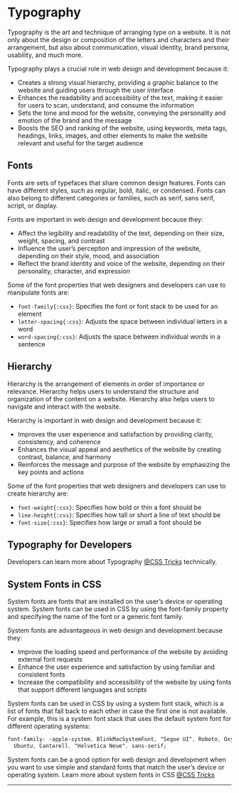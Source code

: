 # Typography

Typography is the art and technique of arranging type on a website. It is not only about the design or composition of the letters and characters and their arrangement, but also about communication, visual identity, brand persona, usability, and much more.

Typography plays a crucial role in web design and development because it:

- Creates a strong visual hierarchy, providing a graphic balance to the website and guiding users through the user interface
- Enhances the readability and accessibility of the text, making it easier for users to scan, understand, and consume the information
- Sets the tone and mood for the website, conveying the personality and emotion of the brand and the message
- Boosts the SEO and ranking of the website, using keywords, meta tags, headings, links, images, and other elements to make the website relevant and useful for the target audience

## Fonts

Fonts are sets of typefaces that share common design features. Fonts can have different styles, such as regular, bold, italic, or condensed. Fonts can also belong to different categories or families, such as serif, sans serif, script, or display.

Fonts are important in web design and development because they:

- Affect the legibility and readability of the text, depending on their size, weight, spacing, and contrast
- Influence the user’s perception and impression of the website, depending on their style, mood, and association
- Reflect the brand identity and voice of the website, depending on their personality, character, and expression

Some of the font properties that web designers and developers can use to manipulate fonts are:

- `font-family{:css}`: Specifies the font or font stack to be used for an element
- `letter-spacing{:css}`: Adjusts the space between individual letters in a word
- `word-spacing{:css}`: Adjusts the space between individual words in a sentence

## Hierarchy

Hierarchy is the arrangement of elements in order of importance or relevance. Hierarchy helps users to understand the structure and organization of the content on a website. Hierarchy also helps users to navigate and interact with the website.

Hierarchy is important in web design and development because it:

- Improves the user experience and satisfaction by providing clarity, consistency, and coherence
- Enhances the visual appeal and aesthetics of the website by creating contrast, balance, and harmony
- Reinforces the message and purpose of the website by emphasizing the key points and actions

Some of the font properties that web designers and developers can use to create hierarchy are:

- `font-weight{:css}`: Specifies how bold or thin a font should be
- `line-height{:css}`: Specifies how tall or short a line of text should be
- `font-size{:css}`: Specifies how large or small a font should be

## Typography for Developers

Developers can learn more about Typography [@CSS Tricks](https://css-tricks.com/typography-for-developers/) technically.

## System Fonts in CSS

System fonts are fonts that are installed on the user’s device or operating system. System fonts can be used in CSS by using the font-family property and specifying the name of the font or a generic font family.

System fonts are advantageous in web design and development because they:

- Improve the loading speed and performance of the website by avoiding external font requests
- Enhance the user experience and satisfaction by using familiar and consistent fonts
- Increase the compatibility and accessibility of the website by using fonts that support different languages and scripts

System fonts can be used in CSS by using a system font stack, which is a list of fonts that fall back to each other in case the first one is not available. For example, this is a system font stack that uses the default system font for different operating systems:

```css filename="Example for System Font Stack" copy
font-family: -apple-system, BlinkMacSystemFont, "Segoe UI", Roboto, Oxygen-Sans,
  Ubuntu, Cantarell, "Helvetica Neue", sans-serif;
```

System fonts can be a good option for web design and development when you want to use simple and standard fonts that match the user’s device or operating system. Learn more about system fonts in CSS [@CSS Tricks](https://css-tricks.com/snippets/css/system-font-stack/)

---